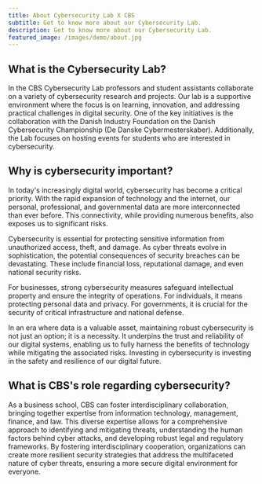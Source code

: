 ```yaml
---
title: About Cybersecurity Lab X CBS
subtitle: Get to know more about our Cybersecurity Lab.
description: Get to know more about our Cybersecurity Lab.
featured_image: /images/demo/about.jpg
---
```


## What is the Cybersecurity Lab?

In the CBS Cybersecurity Lab professors and student assistants collaborate on a variety of cybersecurity research and projects. Our lab is a supportive environment where the focus is on learning, innovation, and addressing practical challenges in digital security. One of the key initiatives is the collaboration with the Danish Industry Foundation on the Danish Cybersecurity Championship (De Danske Cybermesterskaber). Additionally, the Lab focuses on hosting events for students who are interested in cybersecurity.

## Why is cybersecurity important?

In today's increasingly digital world, cybersecurity has become a critical priority. With the rapid expansion of technology and the internet, our personal, professional, and governmental data are more interconnected than ever before. This connectivity, while providing numerous benefits, also exposes us to significant risks.

Cybersecurity is essential for protecting sensitive information from unauthorized access, theft, and damage. As cyber threats evolve in sophistication, the potential consequences of security breaches can be devastating. These include financial loss, reputational damage, and even national security risks.

For businesses, strong cybersecurity measures safeguard intellectual property and ensure the integrity of operations. For individuals, it means protecting personal data and privacy. For governments, it is crucial for the security of critical infrastructure and national defense.

In an era where data is a valuable asset, maintaining robust cybersecurity is not just an option; it is a necessity. It underpins the trust and reliability of our digital systems, enabling us to fully harness the benefits of technology while mitigating the associated risks. Investing in cybersecurity is investing in the safety and resilience of our digital future.


## What is CBS's role regarding cybersecurity?

As a business school, CBS can foster interdisciplinary collaboration, bringing together expertise from information technology, management, finance, and law. This diverse expertise allows for a comprehensive approach to identifying and mitigating threats, understanding the human factors behind cyber attacks, and developing robust legal and regulatory frameworks. By fostering interdisciplinary cooperation, organizations can create more resilient security strategies that address the multifaceted nature of cyber threats, ensuring a more secure digital environment for everyone.